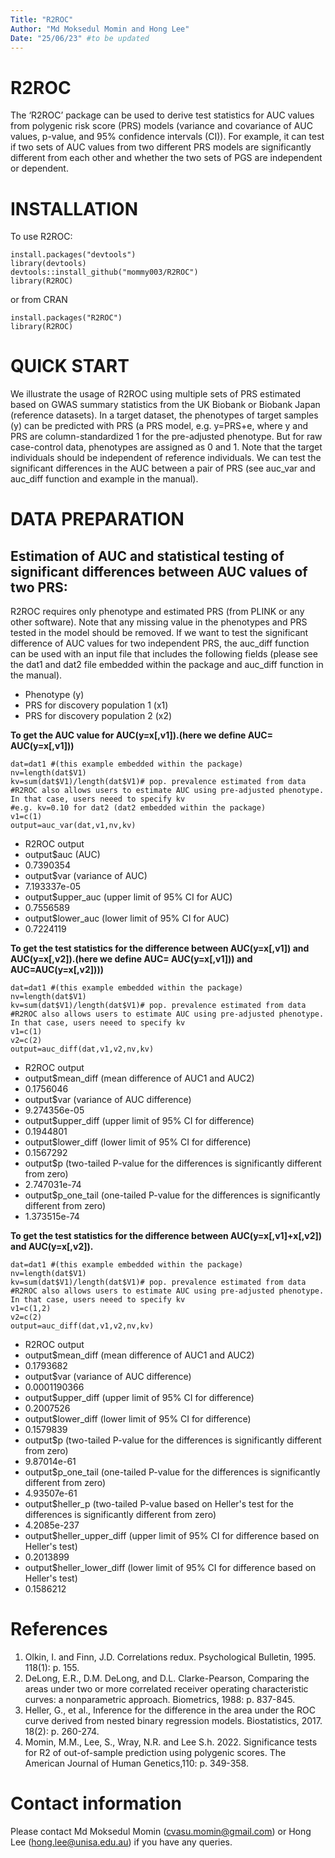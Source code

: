 ```yaml
---
Title: "R2ROC"
Author: "Md Moksedul Momin and Hong Lee"
Date: "25/06/23" #to be updated
---
```


# R2ROC
The ‘R2ROC’ package can be used to derive test statistics for AUC values from polygenic risk score (PRS) models (variance and covariance of AUC values, p-value, and 95% confidence intervals (CI)). For example, it can test if two sets of AUC values from two different PRS models are significantly different from each other and whether the two sets of PGS are independent or dependent. 

# INSTALLATION
To use R2ROC:
```
install.packages("devtools")
library(devtools)
devtools::install_github("mommy003/R2ROC")
library(R2ROC)
```
 or from CRAN
```
install.packages("R2ROC") 
library(R2ROC)
```
# QUICK START
We illustrate the usage of R2ROC using multiple sets of PRS estimated based on GWAS summary statistics from the UK Biobank or Biobank Japan (reference datasets). In a target dataset, the phenotypes of target samples (y) can be predicted with PRS (a PRS model, e.g. y=PRS+e, where y and PRS are column-standardized 1 for the pre-adjusted phenotype. But for raw case-control data, phenotypes are assigned as 0 and 1. Note that the target individuals should be independent of reference individuals. We can test the significant differences in the AUC between a pair of PRS (see auc_var and auc_diff function and example in the manual).

# DATA PREPARATION
## Estimation of AUC and statistical testing of significant differences between AUC values of two PRS:
R2ROC requires only phenotype and estimated PRS (from PLINK or any other software). Note that any missing value in the phenotypes and PRS tested in the model should be removed. If we want to test the significant difference of AUC values for two independent PRS, the auc_diff function can be used with an input file that includes the following fields (please see the dat1 and dat2 file embedded within the package and auc_diff function in the manual).
- Phenotype (y)
- PRS for discovery population 1 (x1)
- PRS for discovery population 2 (x2)

**To get the AUC value for AUC(y=x[,v1]).(here we define AUC= AUC(y=x[,v1]))**
```
dat=dat1 #(this example embedded within the package)
nv=length(dat$V1)
kv=sum(dat$V1)/length(dat$V1)# pop. prevalence estimated from data
#R2ROC also allows users to estimate AUC using pre-adjusted phenotype. In that case, users neeed to specify kv
#e.g. kv=0.10 for dat2 (dat2 embedded within the package)  
v1=c(1)
output=auc_var(dat,v1,nv,kv)
```
- R2ROC output
- output$auc (AUC)
- 0.7390354
- output$var (variance of AUC)
- 7.193337e-05
- output$upper_auc (upper limit of 95% CI for AUC)
- 0.7556589
- output$lower_auc (lower limit of 95% CI for AUC)
- 0.7224119
  
**To get the test statistics for the difference between AUC(y=x[,v1]) and AUC(y=x[,v2]).(here we define AUC= AUC(y=x[,v1])) and AUC=AUC(y=x[,v2])))**
```
dat=dat1 #(this example embedded within the package)
nv=length(dat$V1)
kv=sum(dat$V1)/length(dat$V1)# pop. prevalence estimated from data
#R2ROC also allows users to estimate AUC using pre-adjusted phenotype. In that case, users neeed to specify kv
v1=c(1)
v2=c(2)
output=auc_diff(dat,v1,v2,nv,kv)
```
- R2ROC output
- output$mean_diff (mean difference of AUC1 and AUC2)
- 0.1756046
- output$var (variance of AUC difference)
- 9.274356e-05
- output$upper_diff (upper limit of 95% CI for difference)
- 0.1944801
- output$lower_diff (lower limit of 95% CI for difference)
- 0.1567292
- output$p (two-tailed P-value for the differences is significantly different from zero)
- 2.747031e-74
- output$p_one_tail (one-tailed P-value for the differences is significantly different from zero)
- 1.373515e-74

**To get the test statistics for the difference between AUC(y=x[,v1]+x[,v2]) and AUC(y=x[,v2]).**
```
dat=dat1 #(this example embedded within the package)
nv=length(dat$V1)
kv=sum(dat$V1)/length(dat$V1)# pop. prevalence estimated from data
#R2ROC also allows users to estimate AUC using pre-adjusted phenotype. In that case, users neeed to specify kv 
v1=c(1,2)
v2=c(2)
output=auc_diff(dat,v1,v2,nv,kv)
```
- R2ROC output
- output$mean_diff (mean difference of AUC1 and AUC2)
- 0.1793682
- output$var (variance of AUC difference)
- 0.0001190366
- output$upper_diff (upper limit of 95% CI for difference)
- 0.2007526
- output$lower_diff (lower limit of 95% CI for difference)
- 0.1579839
- output$p (two-tailed P-value for the differences is significantly different from zero)
- 9.87014e-61
- output$p_one_tail (one-tailed P-value for the differences is significantly different from zero)
- 4.93507e-61
- output$heller_p (two-tailed P-value based on Heller's test for the differences is significantly different from zero)
- 4.2085e-237
- output$heller_upper_diff (upper limit of 95% CI for difference based on Heller's test)
- 0.2013899
- output$heller_lower_diff (lower limit of 95% CI for difference based on Heller's test)
- 0.1586212

# References
1. Olkin, I. and  Finn, J.D. Correlations redux. Psychological Bulletin, 1995. 118(1): p. 155.
2. DeLong, E.R., D.M. DeLong, and D.L. Clarke-Pearson, Comparing the areas under two or more correlated receiver operating characteristic curves: a nonparametric approach. Biometrics, 1988: p. 837-845.
3. Heller, G., et al., Inference for the difference in the area under the ROC curve derived from nested binary regression models. Biostatistics, 2017. 18(2): p. 260-274.
4. Momin, M.M., Lee, S., Wray, N.R. and Lee S.h. 2022. Significance tests for R2 of out-of-sample prediction using polygenic scores. The American Journal of Human Genetics,110: p. 349-358. 

# Contact information
Please contact Md Moksedul Momin (cvasu.momin@gmail.com) or Hong Lee (hong.lee@unisa.edu.au) if you have any queries.
